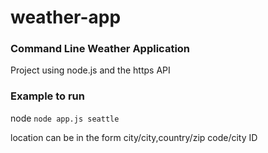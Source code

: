 # weather-app
<h3>Command Line Weather Application</h3>
<p>Project using node.js and the https API</p>
<h3>Example to run</h3>
node <file name> <location>
<code>node app.js seattle</code>
<p> location can be in the form city/city,country/zip code/city ID
